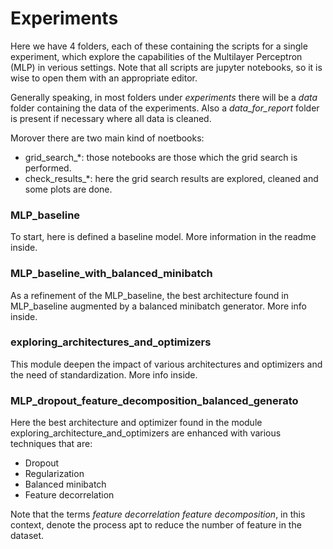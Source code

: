 # Experiments
Here we have 4 folders, each of these containing the scripts for a single experiment, which explore the capabilities of the Multilayer Perceptron (MLP) in verious settings. Note that all scripts are jupyter notebooks, so it is wise to open them with an appropriate editor.

Generally speaking, in most folders under *experiments* there will be a *data* folder containing the data of the experiments. Also a *data_for_report* folder is present if necessary where all data is cleaned.

Morover there are two main kind of noetbooks:
* grid_search_*: those notebooks are those which the grid search is performed. 
* check_results_*: here the grid search results are explored, cleaned and some plots are done.


### MLP_baseline
To start, here is defined a baseline model. More information in the readme inside.
<br/>

### MLP_baseline_with_balanced_minibatch
As a refinement of the MLP_baseline, the best architecture found in MLP_baseline augmented by a balanced minibatch generator. More info inside.

### exploring_architectures_and_optimizers
This module deepen the impact of various architectures and optimizers and the need of standardization. More info inside.

### MLP_dropout_feature_decomposition_balanced_generato
Here the best architecture and optimizer found in the module exploring_architecture_and_optimizers are enhanced with various techniques that are:
* Dropout
* Regularization
* Balanced minibatch
* Feature decorrelation

Note that the terms _feature decorrelation_  _feature decomposition_, in this context, denote the process apt to reduce the number of feature in the dataset.
